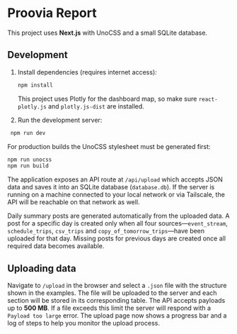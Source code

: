 # Proovia Report

This project uses **Next.js** with UnoCSS and a small SQLite database.

## Development

1. Install dependencies (requires internet access):

   ```bash
   npm install
   ```

   This project uses Plotly for the dashboard map, so make sure
   `react-plotly.js` and `plotly.js-dist` are installed.

2. Run the development server:

 ```bash
  npm run dev
  ```

For production builds the UnoCSS stylesheet must be generated first:

```bash
npm run unocss
npm run build
```

The application exposes an API route at `/api/upload` which accepts JSON data
and saves it into an SQLite database (`database.db`). If the server is running
on a machine connected to your local network or via Tailscale, the API will be
reachable on that network as well.

Daily summary posts are generated automatically from the uploaded data. A post
for a specific day is created only when all four sources—`event_stream`,
`schedule_trips`, `csv_trips` and `copy_of_tomorrow_trips`—have been uploaded
for that day. Missing posts for previous days are created once all required data
becomes available.

## Uploading data

Navigate to `/upload` in the browser and select a `.json` file with the
structure shown in the examples. The file will be uploaded to the server and
each section will be stored in its corresponding table. The API accepts payloads
up to **500&nbsp;MB**. If a file exceeds this limit the server will respond with a
`Payload too large` error. The upload page now shows a progress bar and a log of
steps to help you monitor the upload process.
